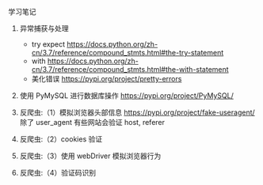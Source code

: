 学习笔记
1. 异常捕获与处理 
   - try expect https://docs.python.org/zh-cn/3.7/reference/compound_stmts.html#the-try-statement
   - with https://docs.python.org/zh-cn/3.7/reference/compound_stmts.html#the-with-statement
   - 美化错误 https://pypi.org/project/pretty-errors

2. 使用 PyMySQL 进行数据库操作 https://pypi.org/project/PyMySQL/
3. 反爬虫:（1）模拟浏览器头部信息  https://pypi.org/project/fake-useragent/ 除了 user_agent 有些网站会验证 host, referer
4. 反爬虫:（2）cookies 验证
5. 反爬虫:（3）使用 webDriver 模拟浏览器行为
6. 反爬虫:（4）验证码识别